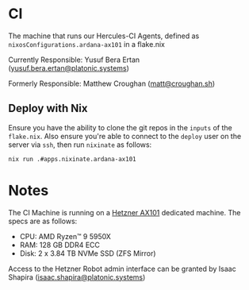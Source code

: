 # CI

The machine that runs our Hercules-CI Agents, defined as `nixosConfigurations.ardana-ax101` in a flake.nix

Currently Responsible: Yusuf Bera Ertan (yusuf.bera.ertan@platonic.systems)

Formerly Responsible: Matthew Croughan (matt@croughan.sh)

## Deploy with Nix

Ensure you have the ability to clone the git repos in the `inputs` of the
`flake.nix`. Also ensure you're able to connect to the `deploy` user on the
server via `ssh`, then run `nixinate` as follows:

```
nix run .#apps.nixinate.ardana-ax101
```

# Notes

The CI Machine is running on a [Hetzner AX101](https://www.hetzner.com/dedicated-rootserver/ax101) dedicated machine. The specs are as follows:

- CPU: AMD Ryzen™ 9 5950X
- RAM: 128 GB DDR4 ECC
- Disk: 2 x 3.84 TB NVMe SSD (ZFS Mirror)

Access to the Hetzner Robot admin interface can be granted by Isaac Shapira (isaac.shapira@platonic.systems)


